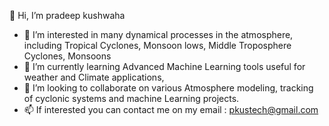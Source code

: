  👋 Hi, I’m pradeep kushwaha 
- 👀 I’m interested in many dynamical processes in the atmosphere, including Tropical Cyclones, Monsoon lows, Middle Troposphere Cyclones, Monsoons 
- 🌱 I’m currently learning Advanced Machine Learning tools useful for weather and Climate applications, 
- 💞️ I’m looking to collaborate on various Atmosphere modeling, tracking of cyclonic systems and machine Learning projects. 
- 📫 If interested you can contact me on my email : pkustech@gmail.com 
<!---
pradeepkus/pradeepkus is a ✨ special ✨ repository because its `README.md` (this file) appears on your GitHub profile.
You can click the Preview link to take a look at your changes.
Please contact me at: pkustech@gmail.com. 
